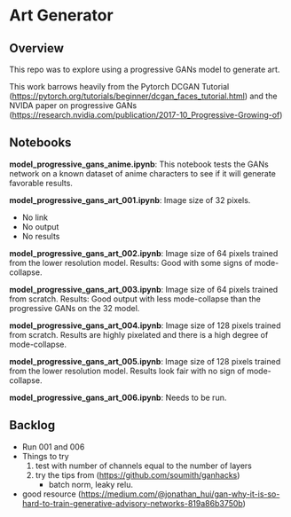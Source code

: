 # Art Generator

## Overview
This repo was to explore using a progressive GANs model to generate art.

This work barrows heavily from the Pytorch DCGAN Tutorial (https://pytorch.org/tutorials/beginner/dcgan_faces_tutorial.html) and the NVIDA paper on progressive GANs (https://research.nvidia.com/publication/2017-10_Progressive-Growing-of)

## Notebooks
**model_progressive_gans_anime.ipynb**: This notebook tests the GANs network on a known dataset of anime characters to see if it will generate favorable results. 

**model_progressive_gans_art_001.ipynb**: Image size of 32 pixels.
* No link
* No output
* No results


**model_progressive_gans_art_002.ipynb**: Image size of 64 pixels trained from the lower resolution model. Results: Good with some signs of mode-collapse.

**model_progressive_gans_art_003.ipynb**: Image size of 64 pixels trained from scratch.
Results: Good output with less mode-collapse than the progressive GANs on the 32 model.

**model_progressive_gans_art_004.ipynb**: Image size of 128 pixels trained from scratch. Results are highly pixelated and there is a high degree of mode-collapse.

**model_progressive_gans_art_005.ipynb**: Image size of 128 pixels trained from the lower resolution model. Results look fair with no sign of mode-collapse.

**model_progressive_gans_art_006.ipynb**: Needs to be run.


## Backlog
* Run 001 and 006
* Things to try
    1. test with number of channels equal to the number of layers
    3. try the tips from (https://github.com/soumith/ganhacks)
        * batch norm, leaky relu.
* good resource (https://medium.com/@jonathan_hui/gan-why-it-is-so-hard-to-train-generative-advisory-networks-819a86b3750b)



